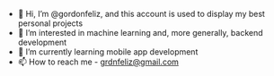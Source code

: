 - 👋 Hi, I’m @gordonfeliz, and this account is used to display my best personal projects
- 👀 I’m interested in machine learning and, more generally, backend development
- 🌱 I’m currently learning mobile app development
- 📫 How to reach me - grdnfeliz@gmail.com
